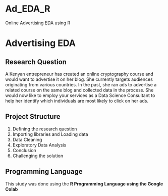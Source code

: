 # Ad_EDA_R
Online Advertising EDA using R

# Advertising EDA

## Research Question
A Kenyan entrepreneur has created an online cryptography course and would want to advertise it on her blog. She currently targets audiences originating from various countries. In the past, she ran ads to advertise a related course on the same blog and collected data in the process. She would now like to employ your services as a Data Science Consultant to help her identify which individuals are most likely to click on her ads.

## Project Structure
1. Defining the research question
2. Importing libraries and Loading data
3. Data Cleaning
4. Exploratory Data Analysis
5. Conclusion
6. Challenging the solution

## Programming Language
This study was done using the **R Programming Language using the Google Colab**
